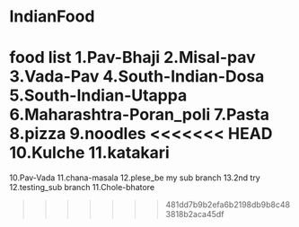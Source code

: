# IndianFood
food list
1.Pav-Bhaji
2.Misal-pav
3.Vada-Pav
4.South-Indian-Dosa
5.South-Indian-Utappa
6.Maharashtra-Poran_poli
7.Pasta
8.pizza
9.noodles
<<<<<<< HEAD
10.Kulche
11.katakari
=======
10.Pav-Vada
11.chana-masala
12.plese_be my sub branch
13.2nd try
12.testing_sub branch
11.Chole-bhatore
>>>>>>> 481dd7b9b2efa6b2198db9b8c483818b2aca45df
